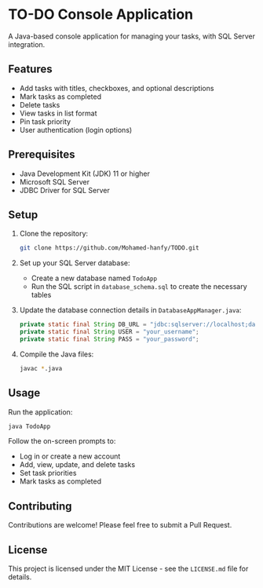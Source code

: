 # TO-DO Console Application

A Java-based console application for managing your tasks, with SQL Server integration.

## Features

* Add tasks with titles, checkboxes, and optional descriptions
* Mark tasks as completed
* Delete tasks
* View tasks in list format
* Pin task priority
* User authentication (login options)

## Prerequisites

* Java Development Kit (JDK) 11 or higher
* Microsoft SQL Server
* JDBC Driver for SQL Server

## Setup

1. Clone the repository:
   ````` bash
   git clone https://github.com/Mohamed-hanfy/TODO.git
   `````

2. Set up your SQL Server database:
   * Create a new database named `TodoApp`
   * Run the SQL script in `database_schema.sql` to create the necessary tables

3. Update the database connection details in `DatabaseAppManager.java`:
   ````` java
   private static final String DB_URL = "jdbc:sqlserver://localhost;databaseName=TodoApp;";
   private static final String USER = "your_username";
   private static final String PASS = "your_password";
   `````

4. Compile the Java files:
   ````` bash
   javac *.java
   `````

## Usage

Run the application:
````` bash
java TodoApp
`````

Follow the on-screen prompts to:
* Log in or create a new account
* Add, view, update, and delete tasks
* Set task priorities
* Mark tasks as completed

## Contributing

Contributions are welcome! Please feel free to submit a Pull Request.

## License

This project is licensed under the MIT License - see the `LICENSE.md` file for details.
